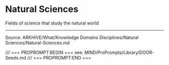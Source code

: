 # Natural Sciences

Fields of science that study the natural world

---
Source: ARKHIVE/What/Knowledge Domains Disciplines/Natural Sciences/Natural-Sciences.md

/// === PROPROMPT:BEGIN ===
see: MIND/ProPrompts/Library/DOOR-Seeds.md
/// === PROPROMPT:END ===
